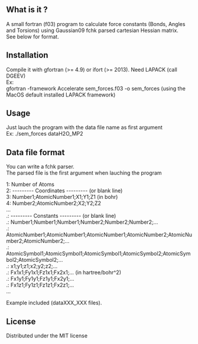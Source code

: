 ## What is it ?

A small fortran (f03) program to calculate force constants (Bonds, Angles and Torsions) using Gaussian09 fchk parsed cartesian Hessian matrix.  
See below for format.  

## Installation

Compile it with gfortran (>= 4.9) or ifort (>= 2013). Need LAPACK (call DGEEV)  
Ex:  
gfortran -framework Accelerate sem_forces.f03 -o sem_forces (using the MacOS default installed LAPACK framework)  

## Usage

Just lauch the program with the data file name as first argument  
Ex: ./sem_forces dataH2O_MP2  

## Data file format

You can write a fchk parser.  
The parsed file is the first argument when lauching the program  

1: Number of Atoms  
2: --------- Coordinates --------- (or blank line)  
3: Number1;AtomicNumber1;X1;Y1;Z1  (in bohr)  
4: Number2;AtomicNumber2;X2;Y2;Z2  
...  
.: --------- Constants --------- (or blank line)  
.: Number1;Number1;Number1;Number2;Number2;Number2;...  
.: AtomicNumber1;AtomicNumber1;AtomicNumber1;AtomicNumber2;AtomicNumber2;AtomicNumber2;...  
.: AtomicSymbol1;AtomicSymbol1;AtomicSymbol1;AtomicSymbol2;AtomicSymbol2;AtomicSymbol2;...  
.: x1;y1;z1;x2;y2;z2;...  
.: Fx1x1;Fy1x1;Fz1x1;Fx2x1;...   (in hartree/bohr^2)  
.: Fx1y1;Fy1y1;Fz1y1;Fx2y1;...  
.: Fx1z1;Fy1z1;Fz1z1;Fx2z1;...  
...  

Example included (dataXXX_XXX files).  

## License

Distributed under the MIT license  